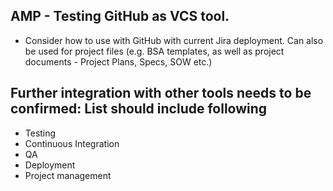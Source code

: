 
## AMP - Testing GitHub as VCS tool.
- Consider how to use with GitHub with current Jira deployment. Can also be used for project files (e.g. BSA templates, as well as project documents - Project Plans, Specs, SOW etc.)
## Further integration with other tools needs to be confirmed: List should include following
  - Testing 
  - Continuous Integration
  - QA 
  - Deployment 
  - Project management